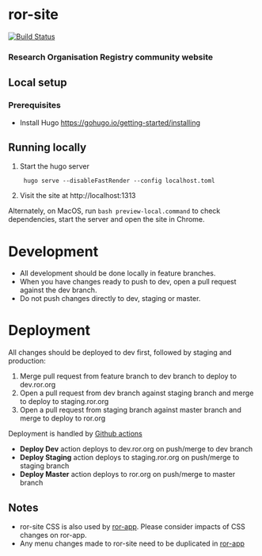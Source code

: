 # ror-site

[![Build Status](https://travis-ci.com/ror-community/ror-site.svg?branch=master)](https://travis-ci.com/ror-community/ror-site)

### Research Organisation Registry community website

## Local setup

### Prerequisites

- Install Hugo https://gohugo.io/getting-started/installing

## Running locally

1. Start the hugo server

        hugo serve --disableFastRender --config localhost.toml

2. Visit the site at http://localhost:1313

Alternately, on MacOS, run ```bash preview-local.command``` to check dependencies, start the server and open the site in Chrome.

# Development

- All development should be done locally in feature branches.
- When you have changes ready to push to dev, open a pull request against the dev branch.
- Do not push changes directly to dev, staging or master.

# Deployment
All changes should be deployed to dev first, followed by staging and production:

1. Merge pull request from feature branch to dev branch to deploy to dev.ror.org
2. Open a pull request from dev branch against staging branch and merge to deploy to staging.ror.org
2. Open a pull request from staging branch against master branch and merge to deploy to ror.org

Deployment is handled by [Github actions](https://github.com/ror-community/ror-app/actions)

- **Deploy Dev** action deploys to dev.ror.org on push/merge to dev branch
- **Deploy Staging** action deploys to staging.ror.org on push/merge to staging branch
- **Deploy Master** action deploys to ror.org on push/merge to master branch

## Notes

- ror-site CSS is also used by [ror-app](https://github.com/ror-community/ror-app). Please consider impacts of CSS changes on ror-app.
- Any menu changes made to ror-site need to be duplicated in [ror-app](https://github.com/ror-community/ror-app)


